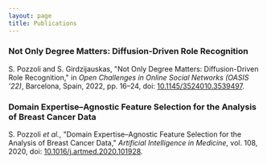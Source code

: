 ```yaml
---
layout: page
title: Publications
---
```


### Not Only Degree Matters: Diffusion-Driven Role Recognition

<div class="callout">
  S. Pozzoli and S. Girdzijauskas, "Not Only Degree Matters: Diffusion-Driven Role Recognition," in <i>Open Challenges in Online Social Networks (OASIS &apos;22)</i>, Barcelona, Spain, 2022, pp. 16&ndash;24, doi: <a href="https://doi.org/10.1145/3524010.3539497">10.1145/3524010.3539497</a>.
</div>

### Domain Expertise&ndash;Agnostic Feature Selection for the Analysis of Breast Cancer Data

<div class="callout">
  S. Pozzoli <i>et al.</i>, "Domain Expertise&ndash;Agnostic Feature Selection for the Analysis of Breast Cancer Data," <i>Artificial Intelligence in Medicine</i>, vol. 108, 2020, doi: <a href="https://doi.org/10.1016/j.artmed.2020.101928">10.1016/j.artmed.2020.101928</a>.
</div>
